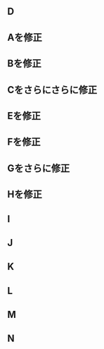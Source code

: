 ## D
## Aを修正
## Bを修正
## Cをさらにさらに修正
## Eを修正
## Fを修正
## Gをさらに修正
## Hを修正
## I
## J
## K
## L
## M
## N
